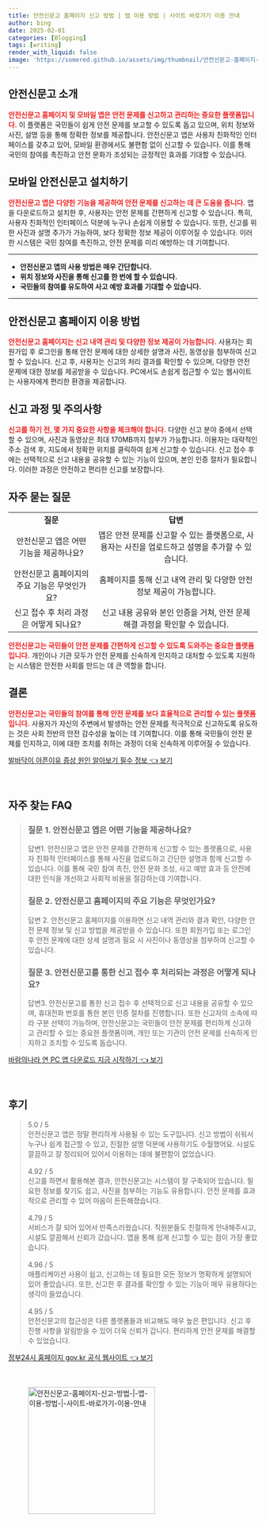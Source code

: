 ```yaml
---
title: 안전신문고 홈페이지 신고 방법 | 앱 이용 방법 | 사이트 바로가기 이용 안내
author: bing
date: 2025-02-01
categories: [Blogging]
tags: [writing]
render_with_liquid: false
image: 'https://somered.github.io/assets/img/thumbnail/안전신문고-홈페이지-신고-방법-|-앱-이용-방법-|-사이트-바로가기-이용-안내.webp'
---
```



<h2 id='안전신문고_소개'>안전신문고 소개</h2>

<p><b><span style="color: #ee2323;">안전신문고 홈페이지 및 모바일 앱은 안전 문제를 신고하고 관리하는 중요한 플랫폼입니다.</span></b> 이 플랫폼은 국민들이 쉽게 안전 문제를 보고할 수 있도록 돕고 있으며, 위치 정보와 사진, 설명 등을 통해 정확한 정보를 제공합니다. 안전신문고 앱은 사용자 친화적인 인터페이스를 갖추고 있어, 모바일 환경에서도 불편함 없이 신고할 수 있습니다. 이를 통해 국민의 참여를 촉진하고 안전 문화가 조성되는 긍정적인 효과를 기대할 수 있습니다.</p>

<h2 id='모바일_안전신문고_설치하기'>모바일 안전신문고 설치하기</h2>

<p><b><span style="color: #ee2323;">안전신문고 앱은 다양한 기능을 제공하여 안전 문제를 신고하는 데 큰 도움을 줍니다.</span></b> 앱을 다운로드하고 설치한 후, 사용자는 안전 문제를 간편하게 신고할 수 있습니다. 특히, 사용자 친화적인 인터페이스 덕분에 누구나 손쉽게 이용할 수 있습니다. 또한, 신고를 위한 사진과 설명 추가가 가능하여, 보다 정확한 정보 제공이 이루어질 수 있습니다. 이러한 시스템은 국민 참여를 촉진하고, 안전 문제를 미리 예방하는 데 기여합니다.</p>

<hr />

<ul>
    <li><b>안전신문고 앱의 사용 방법은 매우 간단합니다.</b></li>
    <li><b>위치 정보와 사진을 통해 신고를 한 번에 할 수 있습니다.</b></li>
    <li><b>국민들의 참여를 유도하여 사고 예방 효과를 기대할 수 있습니다.</b></li>
</ul>

<hr />

<h2 id='안전신문고_홈페이지_이용방법'>안전신문고 홈페이지 이용 방법</h2>

<p><b><span style="color: #ee2323;">안전신문고 홈페이지는 신고 내역 관리 및 다양한 정보 제공이 가능합니다.</span></b> 사용자는 회원가입 후 로그인을 통해 안전 문제에 대한 상세한 설명과 사진, 동영상을 첨부하여 신고할 수 있습니다. 신고 후, 사용자는 신고의 처리 결과를 확인할 수 있으며, 다양한 안전 문제에 대한 정보를 제공받을 수 있습니다. PC에서도 손쉽게 접근할 수 있는 웹사이트는 사용자에게 편리한 환경을 제공합니다.</p>

<h2 id='신고_과정_및_주의사항'>신고 과정 및 주의사항</h2>

<p><b><span style="color: #ee2323;">신고를 하기 전, 몇 가지 중요한 사항을 체크해야 합니다.</span></b> 다양한 신고 분야 중에서 선택할 수 있으며, 사진과 동영상은 최대 170MB까지 첨부가 가능합니다. 이용자는 대략적인 주소 검색 후, 지도에서 정확한 위치를 클릭하여 쉽게 신고할 수 있습니다. 신고 접수 후에는 선택적으로 신고 내용을 공유할 수 있는 기능이 있으며, 본인 인증 절차가 필요합니다. 이러한 과정은 안전하고 편리한 신고를 보장합니다.</p>

<h2 id='자주_묻는_질문'>자주 묻는 질문</h2>

<table>
    <tr>
        <td style="text-align: center; height: 17px;"><b>질문</b></td>
        <td style="text-align: center; height: 17px;"><b>답변</b></td>
    </tr>
    <tr>
        <td style="text-align: center; height: 17px;">안전신문고 앱은 어떤 기능을 제공하나요?</td>
        <td style="text-align: center; height: 17px;">앱은 안전 문제를 신고할 수 있는 플랫폼으로, 사용자는 사진을 업로드하고 설명을 추가할 수 있습니다.</td>
    </tr>
    <tr>
        <td style="text-align: center; height: 17px;">안전신문고 홈페이지의 주요 기능은 무엇인가요?</td>
        <td style="text-align: center; height: 17px;">홈페이지를 통해 신고 내역 관리 및 다양한 안전 정보 제공이 가능합니다.</td>
    </tr>
    <tr>
        <td style="text-align: center; height: 17px;">신고 접수 후 처리 과정은 어떻게 되나요?</td>
        <td style="text-align: center; height: 17px;">신고 내용 공유와 본인 인증을 거쳐, 안전 문제 해결 과정을 확인할 수 있습니다.</td>
    </tr>
</table>

<p><b><span style="color: #ee2323;">안전신문고는 국민들이 안전 문제를 간편하게 신고할 수 있도록 도와주는 중요한 플랫폼입니다.</span></b> 개인이나 기관 모두가 안전 문제를 신속하게 인지하고 대처할 수 있도록 지원하는 시스템은 안전한 사회를 만드는 데 큰 역할을 합니다.</p>

<h2 id='결론'>결론</h2>

<p><b><span style="color: #ee2323;">안전신문고는 국민들의 참여를 통해 안전 문제를 보다 효율적으로 관리할 수 있는 플랫폼입니다.</span></b> 사용자가 자신의 주변에서 발생하는 안전 문제를 적극적으로 신고하도록 유도하는 것은 사회 전반의 안전 감수성을 높이는 데 기여합니다. 이를 통해 국민들이 안전 문제를 인지하고, 이에 대한 조치를 취하는 과정이 더욱 신속하게 이루어질 수 있습니다.</p>


<p><a class="click-button" title="발바닥이 아픈이유 증상 원인 알아보기 필수 정보" href="https://somered.github.io/posts/%EB%B0%9C%EB%B0%94%EB%8B%A5%EC%9D%B4-%EC%95%84%ED%94%88%EC%9D%B4%EC%9C%A0-%EC%A6%9D%EC%83%81-%EC%9B%90%EC%9D%B8-%EC%95%8C%EC%95%84%EB%B3%B4%EA%B8%B0-%ED%95%84%EC%88%98-%EC%A0%95%EB%B3%B4/" rel="dofollow">발바닥이 아픈이유 증상 원인 알아보기 필수 정보 👈 보기</a></p><br>
<h2 id='자주_찾는_FAQ'>자주 찾는 FAQ</h2>
<div itemscope="" itemtype="https://schema.org/FAQPage"> 
<blockquote> 
<div itemscope="" itemprop="mainEntity" itemtype="https://schema.org/Question"> 
<h3 itemprop="name">질문 1. 안전신문고 앱은 어떤 기능을 제공하나요?</h3> 
<div itemscope="" itemprop="acceptedAnswer" itemtype="https://schema.org/Answer"> 
<span itemprop="text"> 
<p>답변1. 안전신문고 앱은 안전 문제를 간편하게 신고할 수 있는 플랫폼으로, 사용자 친화적 인터페이스를 통해 사진을 업로드하고 간단한 설명과 함께 신고할 수 있습니다. 이를 통해 국민 참여 촉진, 안전 문화 조성, 사고 예방 효과 등 안전에 대한 인식을 개선하고 사회적 비용을 절감하는데 기여합니다.</p> 
</span> 
</div> 
</div> 

<div itemscope="" itemprop="mainEntity" itemtype="https://schema.org/Question"> 
<h3 itemprop="name">질문 2. 안전신문고 홈페이지의 주요 기능은 무엇인가요?</h3> 
<div itemscope="" itemprop="acceptedAnswer" itemtype="https://schema.org/Answer"> 
<span itemprop="text"> 
<p>답변 2. 안전신문고 홈페이지를 이용하면 신고 내역 관리와 결과 확인, 다양한 안전 문제 정보 및 신고 방법을 제공받을 수 있습니다. 또한 회원가입 또는 로그인 후 안전 문제에 대한 상세 설명과 필요 시 사진이나 동영상을 첨부하여 신고할 수 있습니다.</p> 
</span> 
</div> 
</div> 

<div itemscope="" itemprop="mainEntity" itemtype="https://schema.org/Question"> 
<h3 itemprop="name">질문 3. 안전신문고를 통한 신고 접수 후 처리되는 과정은 어떻게 되나요?</h3> 
<div itemscope="" itemprop="acceptedAnswer" itemtype="https://schema.org/Answer"> 
<span itemprop="text"> 
<p>답변3. 안전신문고를 통한 신고 접수 후 선택적으로 신고 내용을 공유할 수 있으며, 휴대전화 번호를 통한 본인 인증 절차를 진행합니다. 또한 신고자의 소속에 따라 구분 선택이 가능하며, 안전신문고는 국민들이 안전 문제를 편리하게 신고하고 관리할 수 있는 중요한 플랫폼이며, 개인 또는 기관이 안전 문제를 신속하게 인지하고 조치할 수 있도록 돕습니다.</p> 
</span> 
</div> 
</div> 
</blockquote> 
</div>
<p><a class="click-button" title="바람의나라 연 PC 앱 다운로드 지금 시작하기" href="https://somered.github.io/posts/%EB%B0%94%EB%9E%8C%EC%9D%98%EB%82%98%EB%9D%BC-%EC%97%B0-PC-%EC%95%B1-%EB%8B%A4%EC%9A%B4%EB%A1%9C%EB%93%9C-%EC%A7%80%EA%B8%88-%EC%8B%9C%EC%9E%91%ED%95%98%EA%B8%B0/" rel="dofollow">바람의나라 연 PC 앱 다운로드 지금 시작하기 👈 보기</a></p><br>
<h2 id='후기'>후기</h2>
<div itemscope itemtype="https://schema.org/Product">
  <blockquote>
  <div itemprop="review" itemscope itemtype="https://schema.org/Review">
      <div itemprop="reviewRating" itemscope itemtype="https://schema.org/Rating"> <span itemprop="ratingValue">5.0</span> / <span itemprop="bestRating">5</span> </div>
      <span itemprop="reviewBody">안전신문고 앱은 정말 편리하게 사용될 수 있는 도구입니다. 신고 방법이 쉬워서 누구나 쉽게 접근할 수 있고, 친절한 설명 덕분에 사용하기도 수월했어요. 시설도 깔끔하고 잘 정리되어 있어서 이용하는 데에 불편함이 없었습니다.</span>
  </div>
  <br>
  <div itemprop="review" itemscope itemtype="https://schema.org/Review">
      <div itemprop="reviewRating" itemscope itemtype="https://schema.org/Rating"> <span itemprop="ratingValue">4.92</span> / <span itemprop="bestRating">5</span> </div>
      <span itemprop="reviewBody">신고를 하면서 활용해본 결과, 안전신문고는 시스템이 잘 구축되어 있습니다. 필요한 정보를 찾기도 쉽고, 사진을 첨부하는 기능도 유용합니다. 안전 문제를 효과적으로 관리할 수 있어 마음이 든든해졌습니다.</span>
  </div>
  <br>
  <div itemprop="review" itemscope itemtype="https://schema.org/Review">
      <div itemprop="reviewRating" itemscope itemtype="https://schema.org/Rating"> <span itemprop="ratingValue">4.79</span> / <span itemprop="bestRating">5</span> </div>
      <span itemprop="reviewBody">서비스가 잘 되어 있어서 만족스러웠습니다. 직원분들도 친절하게 안내해주시고, 시설도 깔끔해서 신뢰가 갔습니다. 앱을 통해 쉽게 신고할 수 있는 점이 가장 좋았습니다.</span>
  </div>
  <br>
  <div itemprop="review" itemscope itemtype="https://schema.org/Review">
      <div itemprop="reviewRating" itemscope itemtype="https://schema.org/Rating"> <span itemprop="ratingValue">4.96</span> / <span itemprop="bestRating">5</span> </div>
      <span itemprop="reviewBody">애플리케이션 사용이 쉽고, 신고하는 데 필요한 모든 정보가 명확하게 설명되어 있어 좋았습니다. 또한, 신고한 후 결과를 확인할 수 있는 기능이 매우 유용하다는 생각이 들었습니다.</span>
  </div>
  <br>
  <div itemprop="review" itemscope itemtype="https://schema.org/Review">
      <div itemprop="reviewRating" itemscope itemtype="https://schema.org/Rating"> <span itemprop="ratingValue">4.95</span> / <span itemprop="bestRating">5</span> </div>
      <span itemprop="reviewBody">안전신문고의 접근성은 다른 플랫폼들과 비교해도 매우 높은 편입니다. 신고 후 진행 사항을 알림받을 수 있어 더욱 신뢰가 갑니다. 편리하게 안전 문제를 해결할 수 있었습니다.</span>
  </div>
  </blockquote>
</div>
<p><a class="click-button" title="정부24시 홈페이지 gov.kr 공식 웹사이트" href="https://somered.github.io/posts/%EC%A0%95%EB%B6%8024%EC%8B%9C-%ED%99%88%ED%8E%98%EC%9D%B4%EC%A7%80-gov.kr-%EA%B3%B5%EC%8B%9D-%EC%9B%B9%EC%82%AC%EC%9D%B4%ED%8A%B8/" rel="dofollow">정부24시 홈페이지 gov.kr 공식 웹사이트 👈 보기</a></p><br>
<figure class="image"><img src="https://somered.github.io/assets/img/thumbnail/안전신문고-홈페이지-신고-방법-|-앱-이용-방법-|-사이트-바로가기-이용-안내.webp" alt="안전신문고-홈페이지-신고-방법-|-앱-이용-방법-|-사이트-바로가기-이용-안내" width="256" height="256"></figure>